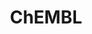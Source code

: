 ---
layout: default
bigquery: https://console.cloud.google.com/bigquery?p=patents-public-data&d=ebi_chembl&page=dataset
citation: '"The ChEMBL database in 2017." Anna Gaulton, Anne Hersey, Michał Nowotka,
  A Patrícia Bento, Jon Chambers, David Mendez, Prudence Mutowo, Francis Atkinson,
  Louisa J Bellis, Elena Cibrián-Uhalte, Mark Davies, Nathan Dedman, Anneli Karlsson,
  María Paula Magariños, John P Overington, George Papadatos, Ines Smit, Andrew R
  Leach Nucleic acids Research (2017) 45 (Database Issue), D945-D954'
contributors: European Bioinformatics Institute
cost: None
description: ChEMBL Data is a manually curated database of small molecules used in
  drug discovery, including information about existing patented drugs.
documentation: 'schema: https://www.ebi.ac.uk/chembl/db_schema


  '
last_edit: Mon, 04 Apr 2022 19:07:30 GMT
location: https://console.cloud.google.com/marketplace/product/google_patents_public_datasets/chembl
maintained_by: EMBL-EBI, an outstation of European Molecular Biology Laboratory
related_publications: '

  ChEMBL: towards direct deposition of bioassay data.


  Mendez D, Gaulton A, Bento AP, Chambers J, De Veij M, Félix E, Magariños MP, Mosquera
  JF, Mutowo P, Nowotka M, Gordillo-Marañón M, Hunter F, Junco L, Mugumbate G, Rodriguez-Lopez
  M, Atkinson F, Bosc N, Radoux CJ, Segura-Cabrera A, Hersey A, Leach AR.


  — Nucleic Acids Res. 2019; 47(D1):D930-D940. doi: 10.1093/nar/gky1075

  '
schema_fields: '[''ap_id'', ''ref_url'', ''ddd_value'', ''max_phase'', ''accession'',
  ''cidx'', ''synonyms'', ''ridx'', ''site_residues'', ''previous_company'', ''prediction_method'',
  ''hba'', ''published_relation'', ''max_phase_for_ind'', ''path'', ''src_assay_id'',
  ''class_type'', ''first_in_class'', ''usan_stem_definition'', ''definition'', ''smid'',
  ''heavy_atoms'', ''alert_set_id'', ''active_molregno'', ''pathway_id'', ''cell_id'',
  ''mec_id'', ''parenteral'', ''patent_expire_date'', ''title'', ''tid'', ''level3_description'',
  ''entity_type'', ''potential_duplicate'', ''variant_id'', ''mesh_heading'', ''metref_id'',
  ''related_tid'', ''chirality'', ''pchembl_value'', ''ddd_units'', ''compsyn_id'',
  ''biocomp_id'', ''dosage_form'', ''mol_frac_id'', ''parameter_type'', ''component_id'',
  ''src_description'', ''ass_cls_map_id'', ''applicant_full_name'', ''smarts'', ''standard_type'',
  ''assay_category'', ''version'', ''doc_type'', ''standard_units'', ''pubmed_id'',
  ''patent_no'', ''parent_id'', ''first_page'', ''domain_name'', ''lle'', ''src_short_name'',
  ''publication_number'', ''protein_class_desc'', ''cell_name'', ''level1_description'',
  ''uberon_id'', ''site_id'', ''subgroup'', ''enzyme_name'', ''species_group_flag'',
  ''last_active'', ''strength'', ''go_id'', ''major_class'', ''cx_most_bpka'', ''normal_range_min'',
  ''molecular_mechanism'', ''drug_product_flag'', ''full_mwt'', ''level4'', ''direct_interaction'',
  ''psa'', ''activity_id'', ''curated_by'', ''met_id'', ''pref_name'', ''hrac_code'',
  ''confidence_score'', ''syn_type'', ''co_stem_id'', ''aidx'', ''assay_tissue'',
  ''metabolite_record_id'', ''cell_ontology_id'', ''annotation'', ''standard_upper_value'',
  ''molecule_type'', ''bto_id'', ''target_type'', ''level3'', ''comments'', ''mechanism_comment'',
  ''prod_pat_id'', ''withdrawn_flag'', ''mechanism_of_action'', ''tid_fixed'', ''parameter_value'',
  ''label'', ''num_lipinski_ro5_violations'', ''targrel_id'', ''targcomp_id'', ''patent_id'',
  ''src_id'', ''mc_tax_id'', ''selectivity_comment'', ''sei'', ''assay_subcellular_fraction'',
  ''published_units'', ''tbl'', ''res_stem_id'', ''qed_weighted'', ''delist_flag'',
  ''innovator_company'', ''type'', ''cell_source_tax_id'', ''withdrawn_year'', ''tax_id'',
  ''pathway_key'', ''published_type'', ''submission_date'', ''short_name'', ''company'',
  ''sitecomp_id'', ''ref_type'', ''priority'', ''mc_target_name'', ''units'', ''record_id'',
  ''tissue_id'', ''cx_logd'', ''acd_most_bpka'', ''issue'', ''acd_logp'', ''topical'',
  ''mc_target_accession'', ''assay_type'', ''bao_format'', ''l2'', ''name'', ''orig_description'',
  ''num_ro5_violations'', ''acd_most_apka'', ''rgid'', ''comp_go_id'', ''l4'', ''warning_country'',
  ''value'', ''l3'', ''confidence'', ''le'', ''relationship_type'', ''warnref_id'',
  ''mw_monoisotopic'', ''data_validity_comment'', ''mc_target_type'', ''set_name'',
  ''doc_id'', ''mol_irac_id'', ''activity_comment'', ''parent_go_id'', ''clo_id'',
  ''usan_stem'', ''protclasssyn_id'', ''molfile'', ''full_molformula'', ''black_box_warning'',
  ''assay_desc'', ''inorganic_flag'', ''warning_description'', ''actsm_id'', ''target_mapping'',
  ''hbd_lipinski'', ''l6'', ''homologue'', ''job_id'', ''curation_comment'', ''normal_range_max'',
  ''structure_type'', ''description'', ''activity_count'', ''hbd'', ''drug_substance_flag'',
  ''source'', ''level4_description'', ''log_id'', ''standard_text_value'', ''drugind_id'',
  ''irac_code'', ''level5'', ''level2_description'', ''usan_year'', ''molregno'',
  ''indref_id'', ''standard_inchi_key'', ''acd_logd'', ''met_conversion'', ''updated_on'',
  ''relation'', ''alert_id'', ''rtb'', ''assay_class_id'', ''updated_by'', ''chebi_par_id'',
  ''bao_id'', ''alert_name'', ''qudt_units'', ''canonical_smiles'', ''component_type'',
  ''drug_record_id'', ''stem_class'', ''standard_flag'', ''stat'', ''warning_id'',
  ''domain_type'', ''std_act_id'', ''atc_code'', ''availability_type'', ''mol_atc_id'',
  ''indication_class'', ''usan_stem_id'', ''therapeutic_flag'', ''ingredient'', ''standard_inchi'',
  ''parent_type'', ''upper_value'', ''cell_description'', ''journal'', ''assay_cell_type'',
  ''action_type'', ''domain_id'', ''relationship'', ''db_version'', ''compd_id'',
  ''idx'', ''doi'', ''efo_term'', ''num_alerts'', ''sequence'', ''compound_name'',
  ''frac_code'', ''toid'', ''polymer_flag'', ''nda_type'', ''first_approval'', ''mesh_id'',
  ''withdrawn_country'', ''who_name'', ''met_comment'', ''formulation_id'', ''last_page'',
  ''l8'', ''oc_id'', ''alogp'', ''trade_name'', ''route'', ''mol_hrac_id'', ''cellosaurus_id'',
  ''research_stem'', ''level2'', ''binding_site_comment'', ''level1'', ''assay_tax_id'',
  ''enzyme_tid'', ''class_level'', ''assay_organism'', ''organism'', ''domain_description'',
  ''as_id'', ''warning_type'', ''cl_lincs_id'', ''withdrawn_reason'', ''mc_organism'',
  ''helm_notation'', ''ro3_pass'', ''l7'', ''db_source'', ''protein_class_synonym'',
  ''mutation'', ''result_flag'', ''cell_source_tissue'', ''who_extra'', ''assay_param_id'',
  ''assay_test_type'', ''natural_product'', ''cx_most_apka'', ''molecular_species'',
  ''cpd_str_alert_id'', ''molsyn_id'', ''component_synonym'', ''assay_strain'', ''authors'',
  ''warning_class'', ''product_id'', ''chembl_id'', ''cx_logp'', ''compound_key'',
  ''assay_source'', ''caloha_id'', ''approval_date'', ''ddd_id'', ''usan_substem'',
  ''abstract'', ''cell_source_organism'', ''entity_id'', ''uo_units'', ''hba_lipinski'',
  ''relationship_desc'', ''start_position'', ''target_desc'', ''substrate_record_id'',
  ''standard_relation'', ''dosed_ingredient'', ''hrac_class_id'', ''bao_endpoint'',
  ''mw_freebase'', ''ddd_comment'', ''status'', ''protein_class_id'', ''year'', ''oral'',
  ''text_value'', ''assay_id'', ''ref_id'', ''src_compound_id'', ''isoform'', ''predbind_id'',
  ''bei'', ''aromatic_rings'', ''aspect'', ''withdrawn_class'', ''mecref_id'', ''volume'',
  ''ad_type'', ''active_ingredient'', ''sequence_md5sum'', ''irac_class_id'', ''creation_date'',
  ''disease_efficacy'', ''ddd_admr'', ''stem'', ''source_domain_id'', ''prodrug'',
  ''parent_molregno'', ''patent_use_code'', ''country'', ''downgraded'', ''standard_value'',
  ''l1'', ''l5'', ''frac_class_id'', ''efo_id'', ''published_value'', ''end_position'',
  ''comp_class_id'', ''site_name'', ''warning_year'']'
shortname: chembl
tags:
- biotechnology
- health
- chemical
- bioinformatics
- medical
terms_of_use: CC BY-SA 3.0
title: ChEMBL
uuid: e232a192-965c-4ec9-904c-155b6dfe56c5
---